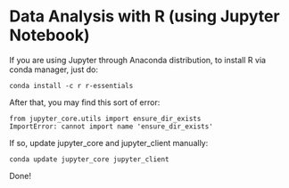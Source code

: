 # Data Analysis with R (using Jupyter Notebook)

If you are using Jupyter through Anaconda distribution, to install R via conda manager, just do:

```
conda install -c r r-essentials
```

After that, you may find this sort of error: 

```
from jupyter_core.utils import ensure_dir_exists
ImportError: cannot import name 'ensure_dir_exists'
```

If so, update jupyter_core and jupyter_client manually:

```
conda update jupyter_core jupyter_client
```

Done!
